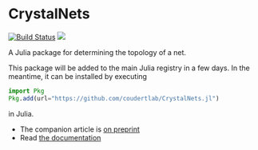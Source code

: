 # CrystalNets

[![Build Status](https://github.com/coudertlab/CrystalNets.jl/actions/workflows/CI.yml/badge.svg?branch=master)](https://github.com/coudertlab/CrystalNets.jl/actions/workflows/CI.yml?query=branch%3Amaster)
[![](https://img.shields.io/badge/docs-dev-blue.svg)](https://coudertlab.github.io/CrystalNets.jl/dev)

A Julia package for determining the topology of a net.

This package will be added to the main Julia registry in a few days. In the meantime,
it can be installed by executing
```julia
import Pkg
Pkg.add(url="https://github.com/coudertlab/CrystalNets.jl")
```
in Julia.

- The companion article is [on preprint](https://chemrxiv.org/engage/chemrxiv/article-details/628e4d986cae1c6dce16cbb7)
- Read [the documentation](https://coudertlab.github.io/CrystalNets.jl/dev)
